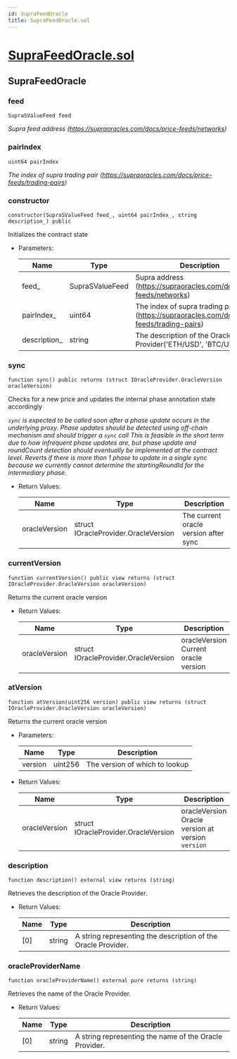 ```yaml
---
id: SupraFeedOracle
title: SupraFeedOracle.sol
---
```

# [SupraFeedOracle.sol](https://github.com/chromatic-protocol/contracts/tree/main/contracts/oracle/SupraFeedOracle.sol)

## SupraFeedOracle

### feed

```solidity
SupraSValueFeed feed
```

_Supra feed address (https://supraoracles.com/docs/price-feeds/networks)_

### pairIndex

```solidity
uint64 pairIndex
```

_The index of supra trading pair (https://supraoracles.com/docs/price-feeds/trading-pairs)_

### constructor

```solidity
constructor(SupraSValueFeed feed_, uint64 pairIndex_, string description_) public
```

Initializes the contract state

- Parameters:

  | Name | Type | Description |
  | ---- | ---- | ----------- |
  | feed_ | SupraSValueFeed | Supra address (https://supraoracles.com/docs/price-feeds/networks) |
  | pairIndex_ | uint64 | The index of supra trading pair (https://supraoracles.com/docs/price-feeds/trading-pairs) |
  | description_ | string | The description of the Oracle Provider('ETH/USD', 'BTC/USD'...) |

### sync

```solidity
function sync() public returns (struct IOracleProvider.OracleVersion oracleVersion)
```

Checks for a new price and updates the internal phase annotation state accordingly

_`sync` is expected to be called soon after a phase update occurs in the underlying proxy.
     Phase updates should be detected using off-chain mechanism and should trigger a `sync` call
     This is feasible in the short term due to how infrequent phase updates are, but phase update
     and roundCount detection should eventually be implemented at the contract level.
     Reverts if there is more than 1 phase to update in a single sync because we currently cannot
     determine the startingRoundId for the intermediary phase._

- Return Values:

  | Name | Type | Description |
  | ---- | ---- | ----------- |
  | oracleVersion | struct IOracleProvider.OracleVersion | The current oracle version after sync |

### currentVersion

```solidity
function currentVersion() public view returns (struct IOracleProvider.OracleVersion oracleVersion)
```

Returns the current oracle version

- Return Values:

  | Name | Type | Description |
  | ---- | ---- | ----------- |
  | oracleVersion | struct IOracleProvider.OracleVersion | oracleVersion Current oracle version |

### atVersion

```solidity
function atVersion(uint256 version) public view returns (struct IOracleProvider.OracleVersion oracleVersion)
```

Returns the current oracle version

- Parameters:

  | Name | Type | Description |
  | ---- | ---- | ----------- |
  | version | uint256 | The version of which to lookup |

- Return Values:

  | Name | Type | Description |
  | ---- | ---- | ----------- |
  | oracleVersion | struct IOracleProvider.OracleVersion | oracleVersion Oracle version at version `version` |

### description

```solidity
function description() external view returns (string)
```

Retrieves the description of the Oracle Provider.

- Return Values:

  | Name | Type | Description |
  | ---- | ---- | ----------- |
  | [0] | string | A string representing the description of the Oracle Provider. |

### oracleProviderName

```solidity
function oracleProviderName() external pure returns (string)
```

Retrieves the name of the Oracle Provider.

- Return Values:

  | Name | Type | Description |
  | ---- | ---- | ----------- |
  | [0] | string | A string representing the name of the Oracle Provider. |

